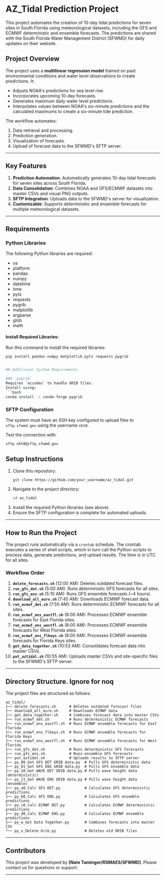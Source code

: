 # AZ_Tidal Prediction Project

This project automates the creation of 10-day tidal predictions for seven sites in South Florida using meteorological datasets, including the GFS and ECMWF deterministic and ensemble forecasts. The predictions are shared with the South Florida Water Management District (SFWMD) for daily updates on their website.

## Project Overview

The project uses a **multilinear regression model** trained on past environmental conditions and water level observations to create predictions. It:
- Adjusts NOAA's predictions for sea level rise.
- Incorporates upcoming 10-day forecasts.
- Generates maximum daily water level predictions.
- Interpolates values between NOAA's six-minute predictions and the calculated maximums to create a six-minute tide prediction.

The workflow automates:
1. Data retrieval and processing.
2. Prediction generation.
3. Visualization of forecasts.
4. Upload of forecast data to the SFWMD's SFTP server.

---

## Key Features

1. **Prediction Automation**: Automatically generates 10-day tidal forecasts for seven sites across South Florida.
2. **Data Consolidation**: Combines NOAA and GFS/ECMWF datasets into master CSVs and visual PNG outputs.
3. **SFTP Integration**: Uploads data to the SFWMD's server for visualization.
4. **Customizable**: Supports deterministic and ensemble forecasts for multiple meteorological datasets.

---

## Requirements

### Python Libraries
The following Python libraries are required:
- os
- platform
- pandas
- numpy
- datetime
- time
- pytz
- requests
- pygrib
- matplotlib
- argparse
- glob
- math

#### Install Required Libraries:
Run this command to install the required libraries:
```bash
pip install pandas numpy matplotlib pytz requests pygrib


## Additional System Requirements

### `pygrib`
Requires `eccodes` to handle GRIB files.
Install using:
```bash
conda install -c conda-forge pygrib
```

### SFTP Configuration
The system must have an SSH key configured to upload files to `sftp.sfwmd.gov` using the username `nht8`.

Test the connection with:
```bash
sftp nht8@sftp.sfwmd.gov
```

## Setup Instructions

1. Clone this repository:
    ```bash
    git clone https://github.com/your_username/az_tidal.git
    ```
2. Navigate to the project directory:
    ```bash
    cd az_tidal
    ```
3. Install the required Python libraries (see above).
4. Ensure the SFTP configuration is complete for automated uploads.

---

## How to Run the Project

The project runs automatically via a `crontab` schedule. The crontab executes a series of shell scripts, which in turn call the Python scripts to process data, generate predictions, and upload results. The time is in UTC for all sites.

### Workflow Order
1. **`delete_forecasts.sh`** (12:00 AM): Deletes outdated forecast files.
7. **`run_gfs_det.sh`** (5:00 AM): Runs deterministic GFS forecasts for all sites.
8. **`run_gfs_ens.sh`** (5:10 AM): Runs GFS ensemble forecasts (~4 hours).
2. **`download_all_euro.sh`** (7:45 AM): Downloads ECMWF forecast data.
3. **`run_ecmwf_det.sh`** (7:50 AM): Runs deterministic ECMWF forecasts for all sites.
4. **`run_ecmwf_ens_eastfl.sh`** (8:00 AM): Processes ECMWF ensemble forecasts for East Florida sites.
5. **`run_ecmwf_ens_westfl.sh`** (8:00 AM): Processes ECMWF ensemble forecasts for West Florida sites.
6. **`run_ecmwf_ens_flkeys.sh`** (8:00 AM): Processes ECMWF ensemble forecasts for Florida Keys sites.
9. **`get_data_together.sh`** (10:53 AM): Consolidates forecast data into master CSVs.
10. **`put_aztidal.sh`** (10:55 AM): Uploads master CSVs and site-specific files to the SFWMD's SFTP server.

---

## Directory Structure. Ignore for noq

The project files are structured as follows:
```
az_tidal/
├── delete_forecasts.sh      # Deletes outdated forecast files
├── download_all_euro.sh     # Downloads ECMWF data
├── get_data_together.sh     # Combines forecast data into master CSVs
├── run_ecmwf_det.sh         # Runs deterministic ECMWF forecasts
├── run_ecmwf_ens_eastfl.sh  # Runs ECMWF ensemble forecasts for East Florida
├── run_ecmwf_ens_flkeys.sh  # Runs ECMWF ensemble forecasts for Florida Keys
├── run_ecmwf_ens_westfl.sh  # Runs ECMWF ensemble forecasts for West Florida
├── run_gfs_det.sh           # Runs deterministic GFS forecasts
├── run_gfs_ens.sh           # Runs ensemble GFS forecasts
├── put_aztidal.sh           # Uploads results to SFTP server
├── py_00_Get GFS DET GRIB data.py  # Pulls GFS deterministic data
├── py_01_Get GFS ENS GRIB data.py  # Pulls GFS ensemble data
├── py_10_Get WAVE DET GRIB data.py # Pulls wave height data (deterministic)
├── py_11_Get WAVE ENS GRIB data.py # Pulls wave height data (ensemble)
├── py_a0_Calc GFS DET.py           # Calculates GFS deterministic predictions
├── py_b0_Calc GFS ENS.py           # Calculates GFS ensemble predictions
├── py_c0_Calc ECMWF DET.py         # Calculates ECMWF deterministic predictions
├── py_d0_Calc ECMWF ENS.py         # Calculates ECMWF ensemble predictions
├── py_w_Get Data Together.py       # Combines forecasts into master CSV
└── py_x_Delete Grib.py             # Deletes old GRIB files
```

---

## Contributors

This project was developed by **[Nate Taminger/RSMAES/SFWMD]**. Please contact us for questions or support.

---

